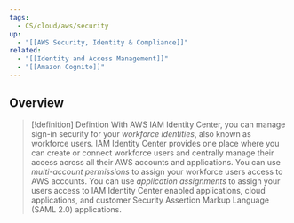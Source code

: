 ```yaml
---
tags:
  - CS/cloud/aws/security
up:
  - "[[AWS Security, Identity & Compliance]]"
related:
  - "[[Identity and Access Management]]"
  - "[[Amazon Cognito]]"
---
```

## Overview

>[!definition] Defintion
>With AWS IAM Identity Center, you can manage sign-in security for your _workforce identities_, also known as workforce users. IAM Identity Center provides one place where you can create or connect workforce users and centrally manage their access across all their AWS accounts and applications. You can use _multi-account permissions_ to assign your workforce users access to AWS accounts. You can use _application assignments_ to assign your users access to IAM Identity Center enabled applications, cloud applications, and customer Security Assertion Markup Language (SAML 2.0) applications.

